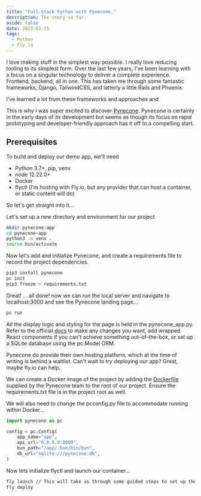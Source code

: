 ```yaml
---
title: "Full-Stack Python with Pynecone."
description: The story so far.
aside: false
date: 2023-03-15
tags:
  - Python
  - Fly.io
---
```


I love making stuff in the simplest way possible. I really love reducing tooling to its simplest form. Over the last few years, I've been learning with a focus on a singular technology to deliver a complete experience. Frontend, backend, all in one. This has taken me through some fantastic frameworks, Django, TailwindCSS, and latterly a little Rails and Phoenix. 

I've learned a lot from these frameworks and approaches and 

This is why I was super excited to discover [Pynecone](https://pynecone.io/). Pynecone is certainly in the early days of its development but seems as though its focus on rapid prototyping and developer-friendly approach has it off to a compelling start.

## Prerequisites

To build and deploy our demo app, we'll need 
- Python 3.7+, pip, venv
- node 12.22.0+
- Docker 
- flyctl (I'm hosting with Fly.io, but any provider that can host a container, or static content will do)

So let's get straight into it... 

Let's set up a new directory and environment for our project

```bash
mkdir pynecone-app
cd pynecone-app
python3 -m venv .
source bin/activate
```

Now let's add and initialize Pynecone, and create a requirements file to record the project dependencies.

```bash
pip3 install pynecone
pc init
pip3 freeze > requirements.txt
```

Great! ... all done! now we can run the local server and navigate to localhost:3000 and see the Pynecone landing page...

```bash
pc run
```

All the display logic and styling for the page is held in the pynecone_app.py. Refer to the official [docs](https://pynecone.io/docs/getting-started/introduction) to make any changes you want, add wrapped React components if you can't achieve something out-of-the-box, or set up a SQLite database using the pc.Model ORM.

Pynecone do provide their own hosting platform, which at the time of writing is behind a waitlist. Can't wait to try deploying our app? Great, maybe fly.io can help.

We can create a Docker image of the project by adding the [Dockerfile](https://github.com/pynecone-io/pynecone/blob/main/docker-example/Dockerfile) supplied by the Pynecone team to the root of our project. Ensure the requirements.txt file is in the project root as well.

We will also need to change the pcconfig.py file to accommodate running within Docker...

```python
import pynecone as pc

config = pc.Config(
    app_name="app",
    api_url="0.0.0.0:8000",
    bun_path="/app/.bun/bin/bun",
    db_url="sqlite:///pynecone.db",
)
```

Now lets initialize flyctl and launch our container...

```bash
fly launch // This will take us through some guided steps to set up the project within Fly.io
fly deploy
```